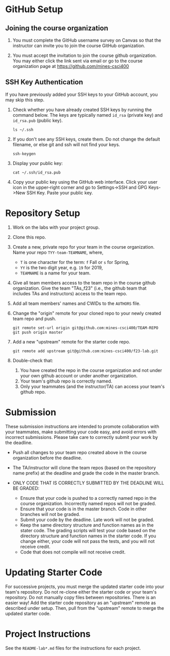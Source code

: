 GitHub Setup
============

Joining the course organization
------------------------------

1. You must complete the GitHub username survey on Canvas so that the
   instructor can invite you to join the course GitHub organization.

2. You must accept the invitation to join the course github
   organization.  You may either click the link sent via email or go
   to the course organization page at https://github.com/mines-csci400

SSH Key Authentication
----------------------

If you have previously added your SSH keys to your GitHub account, you
may skip this step.

1. Check whether you have already created SSH keys by running the
   command below.  The keys are typically named `id_rsa` (private key)
   and `id_rsa.pub` (public key).

       ls ~/.ssh

2. If you don't see any SSH keys, create them.  Do not change the
   default filename, or else git and ssh will not find your keys.

       ssh-keygen

3. Display your public key:

       cat ~/.ssh/id_rsa.pub

4. Copy your public key using the GitHub web interface. Click your
   user icon in the upper-right corner and go to Settings->SSH and GPG
   Keys->New SSH Key.  Paste your public key.

Repository Setup
================

1. Work on the labs with your project group.

2. Clone this repo.

3. Create a new, private repo for your team in the course
   organization.  Name your repo `TYY-team-TEAMNAME`, where,
   - `T` is one character for the term: `f` Fall or `s` for Spring,
   - `YY` is the two digit year, e.g. `19` for 2019,
   - `TEAMNAME` is a name for your team.

4. Give all team members access to the team repo in the course github
   organization. Give the team "TAs\_f23" (i.e., the github team that includes
   TAs and instructors) access to the team repo.

5. Add all team members' names and CWIDs to the `AUTHORS` file.

6. Change the "origin" remote for your cloned repo to your newly
   created team repo and push.
   
       git remote set-url origin git@github.com:mines-csci400/TEAM-REPO
       git push origin master

7. Add a new "upstream" remote for the starter code repo.

       git remote add upstream git@github.com:mines-csci400/f23-lab.git

8. Double-check that:
   1. You have created the repo in the course organization and not
      under your own github account or under another organization.
   2. Your team's github repo is correctly named.
   3. Only your teammates (and the instructor/TA) can access your team's github repo.


Submission
==========

These submission instructions are intended to promote collaboration
with your teammates, make submitting your code easy, and avoid errors
with incorrect submissions.  Please take care to correctly submit your
work by the deadline.

- Push all changes to your team repo created above in the course
  organization before the deadline.

- The TA/instructor will clone the team repos (based on the repository
  name prefix) at the deadline and grade the code in the master
  branch.

- ONLY CODE THAT IS CORRECTLY SUBMITTED BY THE DEADLINE WILL BE
  GRADED:
  - Ensure that your code is pushed to a correctly named repo in the
    course organization.  Incorrectly named repos will not be graded.
  - Ensure that your code is in the master branch.  Code in other
    branches will not be graded.
  - Submit your code by the deadline.  Late work will not be graded.
  - Keep the same directory structure and function names as in the
    stater code.  The grading scripts will test your code based on the
    directory structure and function names in the starter code.  If
    you change either, your code will not pass the tests, and you will
    not receive credit.
  - Code that does not compile will not receive credit.


Updating Starter Code
=====================

For successive projects, you must merge the updated starter code into
your team's repository.  Do not re-clone either the starter code or
your team's repository.  Do not manually copy files between
repositories.  There is an easier way!  Add the starter code
repository as an "upstream" remote as described under setup.  Then,
pull from the "upstream" remote to merge the updated starter code.


Project Instructions
====================

See the `README-lab*.md` files for the instructions for each project.
